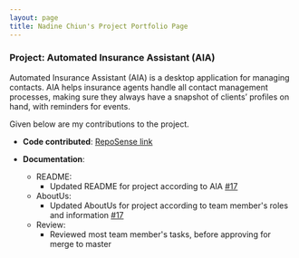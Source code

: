 ```yaml
---
layout: page
title: Nadine Chiun's Project Portfolio Page
---
```


### Project: Automated Insurance Assistant (AIA)

Automated Insurance Assistant (AIA) is a desktop application for managing contacts. AIA helps insurance agents handle all contact management processes, making sure they always have a snapshot of clients’ profiles on hand, with reminders for events.

Given below are my contributions to the project.

* **Code contributed**: [RepoSense link](https://nus-cs2103-ay2122s2.github.io/tp-dashboard/?search=bloodofme&breakdown=true&sort=groupTitle&sortWithin=title&since=2022-02-18&timeframe=commit&mergegroup=&groupSelect=groupByRepos&checkedFileTypes=docs~functional-code~test-code~other)

* **Documentation**:
    * README:
      * Updated README for project according to AIA [\#17](https://github.com/AY2122S2-CS2103T-T17-3/tp/pull/17)
    * AboutUs:
      * Updated AboutUs for project according to team member's roles and information [\#17](https://github.com/AY2122S2-CS2103T-T17-3/tp/pull/17)
    * Review:
      * Reviewed most team member's tasks, before approving for merge to master
